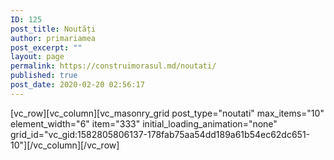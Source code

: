 ```yaml
---
ID: 125
post_title: Noutăți
author: primariamea
post_excerpt: ""
layout: page
permalink: https://construimorasul.md/noutati/
published: true
post_date: 2020-02-20 02:56:17
---
```

<p>[vc_row][vc_column][vc_masonry_grid post_type="noutati" max_items="10" element_width="6" item="333" initial_loading_animation="none" grid_id="vc_gid:1582805806137-178fab75aa54dd189a61b54ec62dc651-10"][/vc_column][/vc_row]</p>